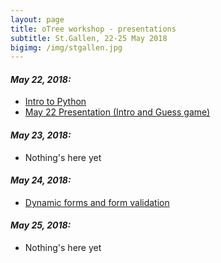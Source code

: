 ```yaml
---
layout: page
title: oTree workshop - presentations
subtitle: St.Gallen, 22-25 May 2018
bigimg: /img/stgallen.jpg
---
```


#### _May 22, 2018:_

* [Intro to Python](/teaching/stgallen_2018/st_gallen_day_1_python_intro.pptx)
* [May 22 Presentation (Intro and Guess game)](/teaching/stgallen_2018/st_gallen_may_22.pptx)

#### _May 23, 2018:_

* Nothing's here yet

#### _May 24, 2018:_

* [Dynamic forms and form validation](/teaching/stgallen_2018/st_gallen_may_24_v1.pptx)

#### _May 25, 2018:_

* Nothing's here yet


